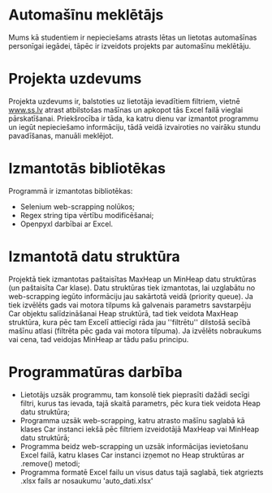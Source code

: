 # Automašīnu meklētājs

Mums kā studentiem ir nepieciešams atrasts lētas un lietotas automašīnas personīgai iegādei, tāpēc ir izveidots projekts par automašīnu meklētāju.

# Projekta uzdevums

Projekta uzdevums ir, balstoties uz lietotāja ievadītiem filtriem, vietnē www.ss.lv atrast atbilstošas mašīnas un apkopot tās Excel failā vieglai pārskatīšanai. Priekšrocība ir tāda, ka katru dienu var izmantot programmu un iegūt nepieciešamo informāciju, tādā veidā izvairoties no vairāku stundu pavadīšanas, manuāli meklējot.

# Izmantotās bibliotēkas
Programmā ir izmantotas bibliotēkas:

- Selenium web-scrapping nolūkos;
- Regex string tipa vērtību modificēšanai;
- Openpyxl darbībai ar Excel.

# Izmantotā datu struktūra

Projektā tiek izmantotas paštaisītas MaxHeap un MinHeap datu struktūras (un paštaisīta Car klase). Datu struktūras tiek izmantotas, lai uzglabātu no web-scrapping iegūto informāciju jau sakārtotā veidā (priority queue). Ja tiek izvēlēts gads vai motora tilpums kā galvenais parametrs savstarpēju Car objektu salīdzināšanai Heap struktūrā, tad
tiek veidota MaxHeap struktūra, kura pēc tam Excelī attiecīgi rāda jau ''filtrētu'' dilstošā secībā mašīnu atlasi (filtrēta pēc gada vai motora tilpuma). Ja izvēlēts nobraukums vai cena, tad veidojas MinHeap ar tādu pašu principu. 

# Programmatūras darbība

- Lietotājs uzsāk programmu, tam konsolē tiek pieprasīti dažādi secīgi filtri, kurus tas ievada, tajā skaitā parametrs, pēc kura tiek veidota Heap datu struktūra;
- Programma uzsāk web-scrapping, katru atrasto mašīnu saglabā kā klases Car instanci iekšā pēc filtriem izveidotājā MaxHeap vai MinHeap datu struktūrā;
- Programma beidz web-scrapping un uzsāk informācijas ievietošanu Excel failā, katru klases Car instanci izņemot no Heap struktūras ar .remove() metodi;
- Programma formatē Excel failu un visus datus tajā saglabā, tiek atgriezts .xlsx fails ar nosaukumu 'auto_dati.xlsx'

